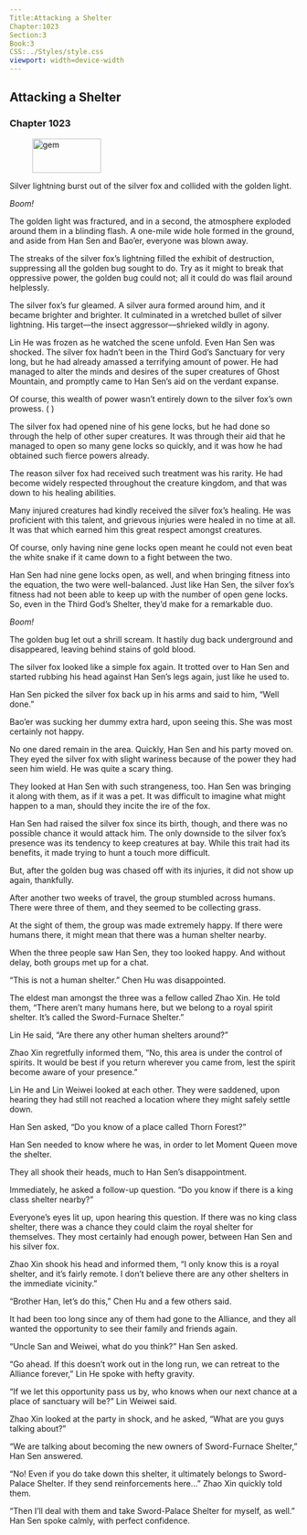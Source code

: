 ```yaml
---
Title:Attacking a Shelter 
Chapter:1023 
Section:3 
Book:3 
CSS:../Styles/style.css 
viewport: width=device-width
---
```

  
## Attacking a Shelter
### Chapter 1023
  
<figure>
	<img src="../Images/gem.gif" alt="gem" id="gem" width="120" height="60" />
</figure>
  

  
Silver lightning burst out of the silver fox and collided with the golden light.

*Boom!*

The golden light was fractured, and in a second, the atmosphere exploded around them in a blinding flash. A one-mile wide hole formed in the ground, and aside from Han Sen and Bao’er, everyone was blown away.

The streaks of the silver fox’s lightning filled the exhibit of destruction, suppressing all the golden bug sought to do. Try as it might to break that oppressive power, the golden bug could not; all it could do was flail around helplessly.

The silver fox’s fur gleamed. A silver aura formed around him, and it became brighter and brighter. It culminated in a wretched bullet of silver lightning. His target—the insect aggressor—shrieked wildly in agony.

Lin He was frozen as he watched the scene unfold. Even Han Sen was shocked. The silver fox hadn’t been in the Third God’s Sanctuary for very long, but he had already amassed a terrifying amount of power. He had managed to alter the minds and desires of the super creatures of Ghost Mountain, and promptly came to Han Sen’s aid on the verdant expanse.

Of course, this wealth of power wasn’t entirely down to the silver fox’s own prowess. ( )

The silver fox had opened nine of his gene locks, but he had done so through the help of other super creatures. It was through their aid that he managed to open so many gene locks so quickly, and it was how he had obtained such fierce powers already.

The reason silver fox had received such treatment was his rarity. He had become widely respected throughout the creature kingdom, and that was down to his healing abilities.

Many injured creatures had kindly received the silver fox’s healing. He was proficient with this talent, and grievous injuries were healed in no time at all. It was that which earned him this great respect amongst creatures.

Of course, only having nine gene locks open meant he could not even beat the white snake if it came down to a fight between the two.

Han Sen had nine gene locks open, as well, and when bringing fitness into the equation, the two were well-balanced. Just like Han Sen, the silver fox’s fitness had not been able to keep up with the number of open gene locks. So, even in the Third God’s Shelter, they’d make for a remarkable duo.

*Boom!*

The golden bug let out a shrill scream. It hastily dug back underground and disappeared, leaving behind stains of gold blood.

The silver fox looked like a simple fox again. It trotted over to Han Sen and started rubbing his head against Han Sen’s legs again, just like he used to.

Han Sen picked the silver fox back up in his arms and said to him, “Well done.”

Bao’er was sucking her dummy extra hard, upon seeing this. She was most certainly not happy.

No one dared remain in the area. Quickly, Han Sen and his party moved on. They eyed the silver fox with slight wariness because of the power they had seen him wield. He was quite a scary thing.

They looked at Han Sen with such strangeness, too. Han Sen was bringing it along with them, as if it was a pet. It was difficult to imagine what might happen to a man, should they incite the ire of the fox.

Han Sen had raised the silver fox since its birth, though, and there was no possible chance it would attack him. The only downside to the silver fox’s presence was its tendency to keep creatures at bay. While this trait had its benefits, it made trying to hunt a touch more difficult.

But, after the golden bug was chased off with its injuries, it did not show up again, thankfully.

After another two weeks of travel, the group stumbled across humans. There were three of them, and they seemed to be collecting grass.

At the sight of them, the group was made extremely happy. If there were humans there, it might mean that there was a human shelter nearby.

When the three people saw Han Sen, they too looked happy. And without delay, both groups met up for a chat.

“This is not a human shelter.” Chen Hu was disappointed.

The eldest man amongst the three was a fellow called Zhao Xin. He told them, “There aren’t many humans here, but we belong to a royal spirit shelter. It’s called the Sword-Furnace Shelter.”

Lin He said, “Are there any other human shelters around?”

Zhao Xin regretfully informed them, “No, this area is under the control of spirits. It would be best if you return wherever you came from, lest the spirit become aware of your presence.”

Lin He and Lin Weiwei looked at each other. They were saddened, upon hearing they had still not reached a location where they might safely settle down.

Han Sen asked, “Do you know of a place called Thorn Forest?”

Han Sen needed to know where he was, in order to let Moment Queen move the shelter.

They all shook their heads, much to Han Sen’s disappointment.

Immediately, he asked a follow-up question. “Do you know if there is a king class shelter nearby?”

Everyone’s eyes lit up, upon hearing this question. If there was no king class shelter, there was a chance they could claim the royal shelter for themselves. They most certainly had enough power, between Han Sen and his silver fox.

Zhao Xin shook his head and informed them, “I only know this is a royal shelter, and it’s fairly remote. I don’t believe there are any other shelters in the immediate vicinity.”

“Brother Han, let’s do this,” Chen Hu and a few others said.

It had been too long since any of them had gone to the Alliance, and they all wanted the opportunity to see their family and friends again.

“Uncle San and Weiwei, what do you think?” Han Sen asked.

“Go ahead. If this doesn’t work out in the long run, we can retreat to the Alliance forever,” Lin He spoke with hefty gravity.

“If we let this opportunity pass us by, who knows when our next chance at a place of sanctuary will be?” Lin Weiwei said.

Zhao Xin looked at the party in shock, and he asked, “What are you guys talking about?”

“We are talking about becoming the new owners of Sword-Furnace Shelter,” Han Sen answered.

“No! Even if you do take down this shelter, it ultimately belongs to Sword-Palace Shelter. If they send reinforcements here…” Zhao Xin quickly told them.

“Then I’ll deal with them and take Sword-Palace Shelter for myself, as well.” Han Sen spoke calmly, with perfect confidence.
